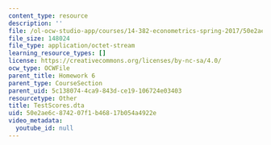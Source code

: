 ```yaml
---
content_type: resource
description: ''
file: /ol-ocw-studio-app/courses/14-382-econometrics-spring-2017/50e2ae6c874207f1b46817b054a4922e_TestScores.dta
file_size: 148024
file_type: application/octet-stream
learning_resource_types: []
license: https://creativecommons.org/licenses/by-nc-sa/4.0/
ocw_type: OCWFile
parent_title: Homework 6
parent_type: CourseSection
parent_uid: 5c138074-4ca9-843d-ce19-106724e03403
resourcetype: Other
title: TestScores.dta
uid: 50e2ae6c-8742-07f1-b468-17b054a4922e
video_metadata:
  youtube_id: null
---
```

